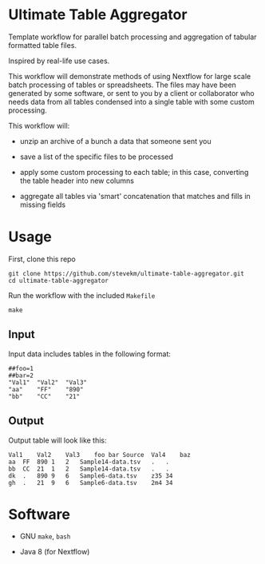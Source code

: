 # Ultimate Table Aggregator

Template workflow for parallel batch processing and aggregation of tabular formatted table files.

Inspired by real-life use cases.

This workflow will demonstrate methods of using Nextflow for large scale batch processing of tables or spreadsheets. The files may have been generated by some software, or sent to you by a client or collaborator who needs data from all tables condensed into a single table with some custom processing.

This workflow will:

- unzip an archive of a bunch a data that someone sent you

- save a list of the specific files to be processed

- apply some custom processing to each table; in this case, converting the table header into new columns

- aggregate all tables via 'smart' concatenation that matches and fills in missing fields

# Usage

First, clone this repo

```
git clone https://github.com/stevekm/ultimate-table-aggregator.git
cd ultimate-table-aggregator
```

Run the workflow with the included `Makefile`

```
make
```

## Input

Input data includes tables in the following format:

```
##foo=1
##bar=2
"Val1"	"Val2"	"Val3"
"aa"	"FF"	"890"
"bb"	"CC"	"21"
```

## Output

Output table will look like this:

```
Val1	Val2	Val3	foo	bar	Source	Val4	baz
aa	FF	890	1	2	Sample14-data.tsv	.	.
bb	CC	21	1	2	Sample14-data.tsv	.	.
dk	.	890	9	6	Sample6-data.tsv	z35	34
gh	.	21	9	6	Sample6-data.tsv	2m4	34
```

# Software

- GNU `make`, `bash`

- Java 8 (for Nextflow)
